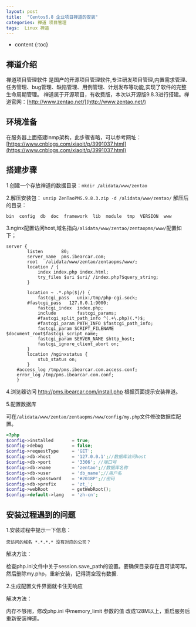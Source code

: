 ```yaml
---
layout: post
title:  "Centos6.8 企业项目禅道的安装"
categories: 禅道 项目管理 
tags:  Linux 禅道 
---
```


* content
{:toc}

## 禅道介绍
禅道项目管理软件 是国产的开源项目管理软件,专注研发项目管理,内置需求管理、任务管理、bug管理、缺陷管理、用例管理、计划发布等功能,实现了软件的完整生命周期管理。
禅道属于开源项目，有收费版，本次以开源版9.8.3进行搭建。禅道官网：[http://www.zentao.net/](http://www.zentao.net/)

## 环境准备

在服务器上面搭建lnmp架构，此步骤省略，可以参考网址：[https://www.cnblogs.com/xiaoit/p/3991037.html](https://www.cnblogs.com/xiaoit/p/3991037.html)

## 搭建步骤

1.创建一个存放禅道的数据目录：`mkdir /alidata/www/zentao`

2.解压安装包： `unzip ZenTaoPMS.9.8.3.zip -d /alidata/www/zentao/` 解压后的目录：

```
bin  config  db  doc  framework  lib  module  tmp  VERSION  www
```





3.nginx配置访问host,域名指向`/alidata/www/zentao/zentaopms/www/`配置如下；

```
server {
        listen       80;
        server_name  pms.ibearcar.com;
        root   /alidata/www/zentao/zentaopms/www/;
        location / {
            index index.php index.html;
            try_files $uri $uri/ /index.php?$query_string;
        }

        location ~ .*.php($|/) {
            fastcgi_pass   unix:/tmp/php-cgi.sock;
	    #fastcgi_pass   127.0.0.1:9000;
            fastcgi_index  index.php;
            include        fastcgi_params;
            #fastcgi_split_path_info ^(.+\.php)(.*)$;
            #fastcgi_param PATH_INFO $fastcgi_path_info;
            fastcgi_param SCRIPT_FILENAME $document_root$fastcgi_script_name;
            fastcgi_param SERVER_NAME $http_host;
            fastcgi_ignore_client_abort on;
        }
        location /nginxstatus {
            stub_status on;
        }
	#access_log /tmp/pms.ibearcar.com.access.conf;
	error_log /tmp/pms.ibearcar.com.conf;
    }
```

4.浏览器访问 http://pms.ibearcar.com/install.php 根据页面提示安装禅道。


5.配置数据库

可在`/alidata/www/zentao/zentaopms/www/config/my.php`文件修改数据库配置。
```php
<?php
$config->installed       = true;
$config->debug           = false;
$config->requestType     = 'GET';
$config->db->host        = '127.0.0.1';//数据库访问host
$config->db->port        = '3306'; //端口号
$config->db->name        = 'zentao';//数据库名称
$config->db->user        = 'db_name';//用户名
$config->db->password    = '#2018P';//密码
$config->db->prefix      = 'zt_';
$config->webRoot         = getWebRoot();
$config->default->lang   = 'zh-cn';

```

## 安装过程遇到的问题
1.安装过程中提示一下信息：

```
您访问的域名 *.*.*.* 没有对应的公司？
```

解决方法：

检查php.ini文件中关于session.save_path的设置。要确保目录存在且可读可写。然后删除my.php，重新安装，记得清空现有数据.

2.生成配置文件界面就卡住无响应

解决方法：

内存不够用，修改php.ini 中memory_limit 参数的值 改成128M以上，重启服务后重新安装禅道。



